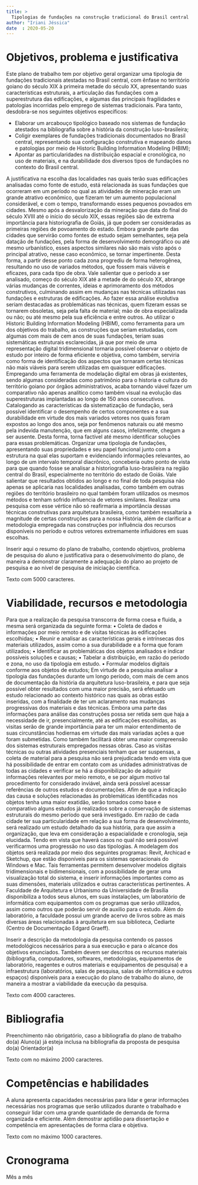 ```yaml
---
title: >
  Tipologias de fundações na construção tradicional do Brasil central
author: "Iriani Jéssica"
date  : 2020-05-20
---
```


Objetivos, problema e justificativa
===================================

Este plano de trabalho tem por objetivo geral organizar uma tipologia de
fundações tradicionais atestadas no Brasil central, com ênfase no
território goiano do século XIX à primeira metade do século XX,
apresentando suas características estruturais, a articulação das
fundações com a superestrutura das edificações, e algumas das principais
fragilidades e patologias incorridas pelo emprego de sistemas
tradicionais. Para tanto, desdobra-se nos seguintes objetivos
específicos:

- Elaborar um arcabouço tipológico baseado nos sistemas de fundação
  atestados na bibliografia sobre a história da construção
  luso-brasileira;
- Coligir exemplares de fundações tradicionais documentados no Brasil
  central, representando sua configuração construtiva e mapeando danos e
  patologias por meio de Historic Building Information Modeling (HBIM);
- Apontar as particularidades na distribuição espacial e cronológica, no
  uso de materiais, e na durabilidade dos diversos tipos de fundações no
  contexto do Brasil central.

A justificativa na escolha das localidades nas quais terão suas edificações analisadas como fonte de estudo, está relacionada às suas fundações que ocorreram em um período no qual as atividades de mineração eram um grande atrativo econômico, que fizeram ter um aumento populacional considerável, e com o tempo, transformando esses pequenos povoados em cidades. Mesmo após a desvalorização da mineração que data do final do século XVIII até o início do século XIX, essas regiões são de extrema importância para historiografia de Goiás, já que podem ser consideradas as primeiras regiões de povoamento do estado.
Embora grande parte das cidades que servirão como fontes de estudo sejam semelhantes, seja pela datação de fundações, pela forma de desenvolvimento demográfico ou até mesmo urbanístico, esses aspectos similares não são mais visto após o principal atrativo, nesse caso econômico, se tornar impertinente. Desta forma, a partir desse ponto cada zona progrediu de forma heterogênea, resultando no uso de variados métodos, que fossem mais viáveis e eficazes, para cada tipo de obra. 
Vale salientar que o período a ser analisado, começo do século XIX até a metade de do século XX, abrange várias mudanças de correntes, ideias e aprimoramento dos métodos construtivos, culminando assim em mudanças nas técnicas utilizadas nas fundações e estruturas de edificações. Ao fazer essa análise evolutiva seriam destacadas as problemáticas nas técnicas, quem fizeram essas se tornarem obsoletas, seja pela falta de material; mão de obra especializada ou não; ou até mesmo pela sua eficiência e entre outros. 
Ao utilizar o Historic Building Information Modeling (HBIM), como ferramenta para um dos objetivos do trabalho, as construções que seriam estudadas, com algumas com mais de cem anos de suas fundações, teriam suas sistemáticas estruturais esclarecidas, já que por meio de uma representação digital tridimensional tornaria possível observar o objeto de estudo por inteiro de forma eficiente e objetiva, como também, serviria como forma de identificação dos aspectos que tornaram certas técnicas não mais viáveis para serem utilizadas em quaisquer edificações.
Empregando uma ferramenta de modelação digital em obras já existentes, sendo algumas consideradas como patrimônio para o historia e cultura do território goiano por órgãos administrativos, acaba tornando viável fazer um comparativo não apenas analítico como também visual na evolução das superestruturas implantadas ao longo de 150 anos consecutivos.
Catalogando as características da sistematização de fundação, será possível identificar o desempenho de certos componentes e a sua durabilidade em virtude dos mais variados vetores nos quais foram expostos ao longo dos anos, seja por fenômenos naturais ou até mesmo pela indevida manutenção, que em alguns casos, infelizmente, chegam a ser ausente. Desta forma, torna factível até mesmo identificar soluções para essas problemáticas. 
Organizar uma tipologia de fundações, apresentando suas propriedades e seu papel funcional junto com a estrutura na qual elas suportam e evidenciando informações relevantes, ao longo de um intervalo temporal diacrônico, conceberia outro ponto de vista para que quando fosse se analisar a historiografia luso-brasileira na região central do Brasil, especialmente no território do estado de Goiás. 
Vale salientar que resultados obtidos ao longo e no final de toda pesquisa não apenas se aplicaria nas localidades analisadas, como também em outras regiões do território brasileiro no qual também foram utilizados os mesmos métodos e tenham sofrido influencia de vetores similares. 
Realizar uma pesquisa com esse vértice não só reafirmaria a importância dessas técnicas construtivas para arquitetura brasileira, como também ressaltaria a magnitude de certas construções para a nossa História, além de clarificar a metodologia empregada nas construções por influência dos recursos disponíveis no período e outros vetores extremamente influidores em suas escolhas.

Inserir aqui o resumo do plano de trabalho, contendo objetivos, problema
de pesquisa do aluno e justificativa para o desenvolvimento do plano, de
maneira a demonstrar claramente a adequação do plano ao projeto de
pesquisa e ao nível de pesquisa de iniciação científica.

Texto com 5000 caracteres.


Viabilidade, recursos e metodologia
===================================

Para que a realização da pesquisa transcorra de forma coesa e fluida, a mesma será organizada da seguinte forma:
•	Coleta de dados e informações por meio remoto e de visitas técnicas às edificações escolhidas; 
•	Reunir e analisar as características gerais e intrínsecas dos materiais utilizados, assim como a sua durabilidade e a forma que foram utilizados; 
•	Identificar as problemáticas dos objetos analisados e indicar possíveis soluções e causas;
•	Tabelar a distribuição, em razão do período e zona, no uso da tipologia em estudo. 
•	Formular modelos digitais conforme aos objetos de estudos;
Em virtude de a pesquisa analisar a tipologia das fundações durante um longo período, com mais de cem anos de documentação da história da arquitetura luso-brasileira, e para que seja possível obter resultados com uma maior precisão, será efetuado um estudo relacionado ao contexto histórico nas quais as obras estão inseridas, com a finalidade de ter um aclaramento nas mudanças progressivas dos materiais e das técnicas.
Embora uma parte das informações para análise das construções possa ser retida sem que haja a necessidade de ir, presencialmente, até as edificações escolhidas, as visitas serão de grande importância para ter um maior entendimento de suas circunstâncias hodiernas em virtude das mais variadas ações a que foram submetidas. Como também facilitará obter uma maior compreensão dos sistemas estruturais empregados nessas obras.
Caso as visitas técnicas ou outras atividades presenciais tenham que ser suspensas, a coleta de material para a pesquisa não será prejudicada tendo em vista que há possibilidade de entrar em contato com as unidades administrativas de todas as cidades e verificar se há a disponibilização de adquirir informações relevantes por meio remoto, e se por algum motivo tal procedimento for considerado inviável, ainda será possível acessar referências de outros estudos e documentações.
Afim de que a indicação das causa e soluções relacionadas às problemáticas identificadas nos objetos tenha uma maior exatidão, serão tomados como base e comparativo alguns estudos já realizados sobre a conservação de sistemas estruturais do mesmo período que será investigado.
Em razão de cada cidade ter sua particularidade em relação a sua forma de desenvolvimento, será realizado um estudo detalhado da sua história, para que assim a organização, que leva em consideração a espacialidade e cronologia, seja elucidada. Tendo em vista que haverá casos no qual não será possível verificarmos uma progressão no uso das tipologias.
A modelagem dos objetos será realizada por meio dos seguintes programas: Revit, Archicad e Sketchup, que estão disponíveis para os sistemas operacionais do Windows e Mac. Tais ferramentas permitem desenvolver modelos digitais tridimensionais e bidimensionais, com a possibilidade de gerar uma visualização total do sistema, e inserir informações importantes como as suas dimensões, materiais utilizados e outras características pertinentes. 
A Faculdade de Arquitetura e Urbanismo da Universidade de Brasília disponibiliza a todos seus alunos, em suas instalações, um laboratório de informática com equipamentos com os programas que serão utilizados, assim como outros que poderão servir de auxilio para o estudo. Além do laboratório, a faculdade possui um grande acervo de livros sobre as mais diversas áreas relacionadas à arquitetura em sua biblioteca, Cediarte (Centro de Documentação Edgard Graeff). 


Inserir a descrição da metodologia da pesquisa contendo os passos
metodológicos necessários para a sua execução e para o alcance dos
objetivos enunciados. Também devem ser descritos os recursos materiais
(bibliografia, computadores, softwares, metodologias, equipamentos de
laboratório, reagentes e outros materiais e equipamentos de pesquisa) e
a infraestrutura (laboratórios, salas de pesquisa, salas de informática
e outros espaços) disponíveis para a execução do plano de trabalho do
aluno, de maneira a mostrar a viabilidade da execução da pesquisa.

Texto com 4000 caracteres.


Bibliografia
============

Preenchimento não obrigatório, caso a bibliografia do plano de trabalho
do(a) Aluno(a) já esteja inclusa na bibliografia da proposta de pesquisa
do(a) Orientador(a)

Texto com no máximo 2000 caracteres.


Competências e habilidades
==========================

A aluna apresenta capacidades necessárias para lidar e gerar informações necessárias nos programas que serão utilizados durante o trabalhado  e conseguir lidar com uma grande quantidade de demanda de forma organizada e eficiente.  Além demostrar aptidão para dissertação e competência  em apresentações de forma clara e objetiva. 

Texto com no máximo 1000 caracteres.


Cronograma
==========

Mês a mês



